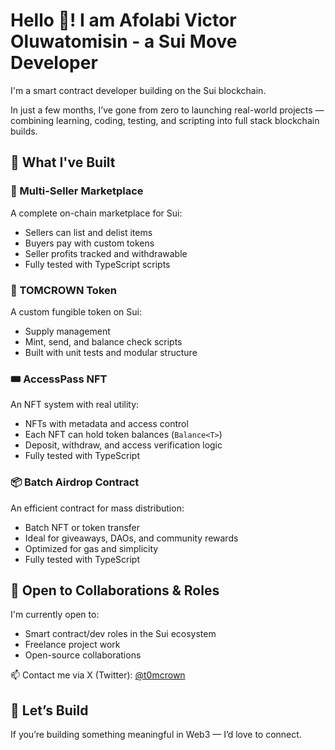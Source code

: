 # Hello 👋! I am Afolabi Victor Oluwatomisin - a Sui Move Developer

I'm a smart contract developer building on the Sui blockchain.

In just a few months, I’ve gone from zero to launching real-world projects — combining learning, coding, testing, and scripting into full stack blockchain builds.

## 🔨 What I've Built

### 🛒 Multi-Seller Marketplace
A complete on-chain marketplace for Sui:
- Sellers can list and delist items
- Buyers pay with custom tokens
- Seller profits tracked and withdrawable
- Fully tested with TypeScript scripts

### 🧾 TOMCROWN Token
A custom fungible token on Sui:
- Supply management
- Mint, send, and balance check scripts
- Built with unit tests and modular structure

### 🎟️ AccessPass NFT
An NFT system with real utility:
- NFTs with metadata and access control
- Each NFT can hold token balances (`Balance<T>`)
- Deposit, withdraw, and access verification logic
- Fully tested with TypeScript

### 📦 Batch Airdrop Contract
An efficient contract for mass distribution:
- Batch NFT or token transfer
- Ideal for giveaways, DAOs, and community rewards
- Optimized for gas and simplicity
- Fully tested with TypeScript

## 💼 Open to Collaborations & Roles
I'm currently open to:
- Smart contract/dev roles in the Sui ecosystem
- Freelance project work
- Open-source collaborations

📫 Contact me via X (Twitter): [@t0mcrown](https://x.com/t0mcr0wn)

## 🔗 Let’s Build
If you’re building something meaningful in Web3 — I’d love to connect.

